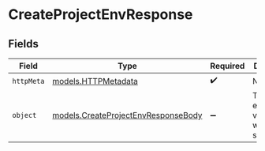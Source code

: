 # CreateProjectEnvResponse


## Fields

| Field                                                                            | Type                                                                             | Required                                                                         | Description                                                                      |
| -------------------------------------------------------------------------------- | -------------------------------------------------------------------------------- | -------------------------------------------------------------------------------- | -------------------------------------------------------------------------------- |
| `httpMeta`                                                                       | [models.HTTPMetadata](../models/httpmetadata.md)                                 | :heavy_check_mark:                                                               | N/A                                                                              |
| `object`                                                                         | [models.CreateProjectEnvResponseBody](../models/createprojectenvresponsebody.md) | :heavy_minus_sign:                                                               | The environment variable was created successfully                                |
